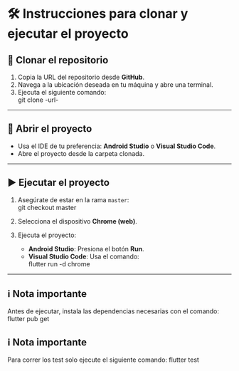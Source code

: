 # 🛠️ Instrucciones para clonar y ejecutar el proyecto

## 🚀 Clonar el repositorio
1. Copia la URL del repositorio desde **GitHub**.
2. Navega a la ubicación deseada en tu máquina y abre una terminal.
3. Ejecuta el siguiente comando:  
   git clone -url-

---

## 📂 Abrir el proyecto
- Usa el IDE de tu preferencia: **Android Studio** o **Visual Studio Code**.
- Abre el proyecto desde la carpeta clonada.

---

## ▶️ Ejecutar el proyecto

1. Asegúrate de estar en la rama `master`:  
   git checkout master

2. Selecciona el dispositivo **Chrome (web)**.

3. Ejecuta el proyecto:
    - **Android Studio**: Presiona el botón **Run**.
    - **Visual Studio Code**: Usa el comando:  
      flutter run -d chrome

---

## ℹ️ Nota importante
Antes de ejecutar, instala las dependencias necesarias con el comando:  
flutter pub get

## ℹ️ Nota importante
Para correr los test solo ejecute el siguiente comando:
flutter test
